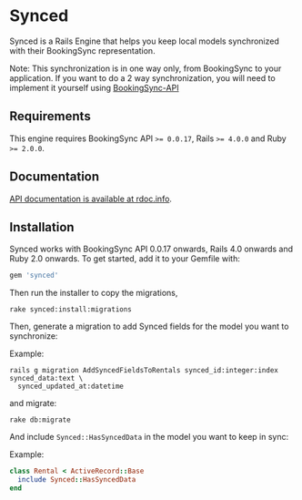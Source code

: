 # Synced

Synced is a Rails Engine that helps you keep local models synchronized with their BookingSync representation.

Note: This synchronization is in one way only, from BookingSync to your application. If you want to do a 2 way synchronization, you will need to implement it yourself using [BookingSync-API](https://github.com/BookingSync/bookingsync-api)

## Requirements

This engine requires BookingSync API `>= 0.0.17`, Rails `>= 4.0.0` and Ruby `>= 2.0.0`.

## Documentation

[API documentation is available at rdoc.info](http://rdoc.info/github/BookingSync/synced/master/frames).

## Installation

Synced works with BookingSync API 0.0.17 onwards, Rails 4.0 onwards and Ruby 2.0 onwards. To get started, add it to your Gemfile with:

```ruby
gem 'synced'
```

Then run the installer to copy the migrations,

```console
rake synced:install:migrations
```

Then, generate a migration to add Synced fields for the model you want to synchronize:

Example:
```console
rails g migration AddSyncedFieldsToRentals synced_id:integer:index synced_data:text \
  synced_updated_at:datetime
```

and migrate:

```console
rake db:migrate
```

And include `Synced::HasSyncedData` in the model you want to keep in sync:

Example:
```ruby
class Rental < ActiveRecord::Base
  include Synced::HasSyncedData
end
```
